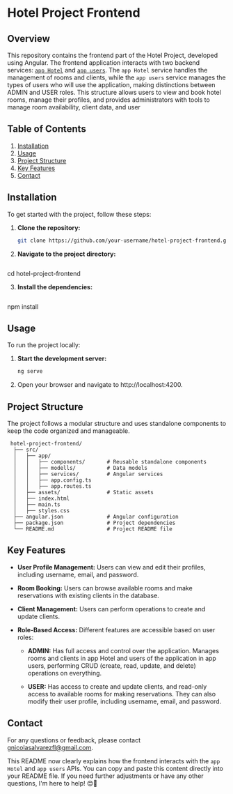 # Hotel Project Frontend

## Overview

This repository contains the frontend part of the Hotel Project, developed using Angular. The frontend application interacts with two backend services: [`app Hotel`](https://github.com/GNicoDev/app-hotel-backend) and [`app users`](https://github.com/GNicoDev/api_users). The `app Hotel` service handles the management of rooms and clients, while the `app users` service manages the types of users who will use the application, making distinctions between ADMIN and USER roles. This structure allows users to view and book hotel rooms, manage their profiles, and provides administrators with tools to manage room availability, client data, and user 

## Table of Contents

1. [Installation](#installation)
2. [Usage](#usage)
3. [Project Structure](#project-structure)
4. [Key Features](#key-features)
5. [Contact](#contact)

## Installation

To get started with the project, follow these steps:

1. **Clone the repository:**

   ```bash
   git clone https://github.com/your-username/hotel-project-frontend.git

2. **Navigate to the project directory:**
   
   ```bash
  cd hotel-project-frontend

3. **Install the dependencies:**

   ```bash
  npm install

## Usage

To run the project locally:

1. **Start the development server:**

     ```bash
    ng serve

2. Open your browser and navigate to http://localhost:4200.

## Project Structure

The project follows a modular structure and uses standalone components to keep the code organized and manageable.

     hotel-project-frontend/
      ├── src/
      │   ├── app/
      │   │   ├── components/       # Reusable standalone components
      │   │   ├── modells/          # Data models
      │   │   ├── services/         # Angular services
      │   │   ├── app.config.ts
      │   │   ├── app.routes.ts
      │   ├── assets/               # Static assets
      │   ├── index.html
      │   ├── main.ts
      │   ├── styles.css
      ├── angular.json              # Angular configuration
      ├── package.json              # Project dependencies
      └── README.md                 # Project README file

## Key Features

- **User Profile Management:** Users can view and edit their profiles, including username, email, and password.

- **Room Booking:** Users can browse available rooms and make reservations with existing clients in the database.

- **Client Management:** Users can perform operations to create and update clients.

- **Role-Based Access:** Different features are accessible based on user roles:

  - **ADMIN:** Has full access and control over the application. Manages rooms and clients in app Hotel and users of the application in app users, performing CRUD (create, read, update, and delete) operations on everything.

  - **USER:** Has access to create and update clients, and read-only access to available rooms for making reservations. They can also modify their user profile, including username, email, and password.

## Contact

For any questions or feedback, please contact gnicolasalvarezfl@gmail.com.


This README now clearly explains how the frontend interacts with the `app Hotel` and `app users` APIs. You can copy and paste this content directly into your README file. If you need further adjustments or have any other questions, I'm here to help! 😊🚀

